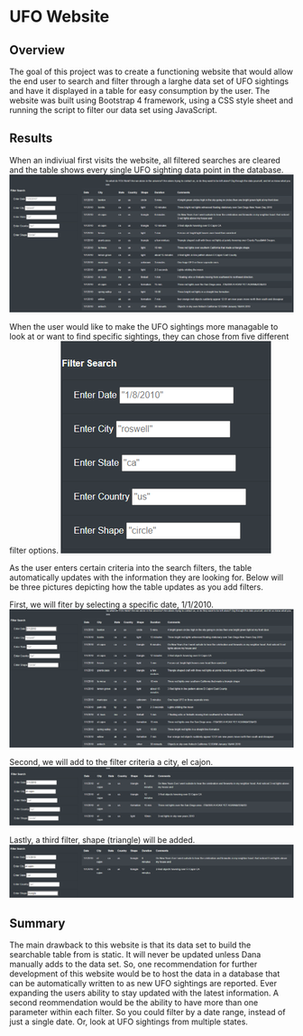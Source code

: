# UFO Website

## Overview

The goal of this project was to create a functioning website that would allow the end user to search and filter through
a larghe data set of UFO sightings and have it displayed in a table for easy consumption by the user. The website was built using
Bootstrap 4 framework, using a CSS style sheet and running the script to filter our data set using JavaScript.

## Results

When an indiviual first visits the website, all filtered searches are cleared and the table shows every single UFO sighting
data point in the database.
![alt text](https://github.com/jseverin1984/UFOs/blob/main/Resources/cleared_search_filter.png "cleared search field")

When the user would like to make the UFO sightings more managable to look at or want to find specific sightings, they can
chose from five different filter options.
![alt text](https://github.com/jseverin1984/UFOs/blob/main/Resources/filter_options.png "filter options")

As the user enters certain criteria into the search filters, the table automatically updates with the information they are
looking for. Below will be three pictures depicting how the table updates as you add filters.

First, we will fiter by selecting a specific date, 1/1/2010.
![alt text](https://github.com/jseverin1984/UFOs/blob/main/Resources/filter_date.png "date filter")

Second, we will add to the filter criteria a city, el cajon.
![alt text](https://github.com/jseverin1984/UFOs/blob/main/Resources/filter_date_city.png "date city filter")

Lastly, a third filter, shape (triangle) will be added.
![alt text](https://github.com/jseverin1984/UFOs/blob/main/Resources/filter_date_city_shape.png "date city shape filter")


## Summary

The main drawback to this website is that its data set to build the searchable table from is static. It will never be updated
unless Dana manually adds to the data set. So, one recommendation for further development of this website would be to host the data
in a database that can be automatically written to as new UFO sightings are reported. Ever expanding the users ability to stay updated
with the latest information. A second reommendation would be the ability to have more than one parameter within each filter.  So you
could filter by a date range, instead of just a single date. Or, look at UFO sightings from multiple states.

